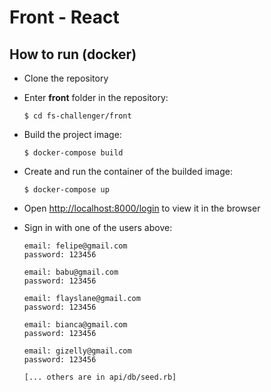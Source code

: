 # Front - React

## How to run (docker)

* Clone the repository

* Enter **front** folder in the repository:

      $ cd fs-challenger/front

* Build the project image:

      $ docker-compose build

* Create and run the container of the builded image:

      $ docker-compose up

* Open [http://localhost:8000/login](http://localhost:8000/login) to view it in the browser

* Sign in with one of the users above:

      email: felipe@gmail.com
      password: 123456

      email: babu@gmail.com
      password: 123456

      email: flayslane@gmail.com
      password: 123456

      email: bianca@gmail.com
      password: 123456

      email: gizelly@gmail.com
      password: 123456

      [... others are in api/db/seed.rb]
